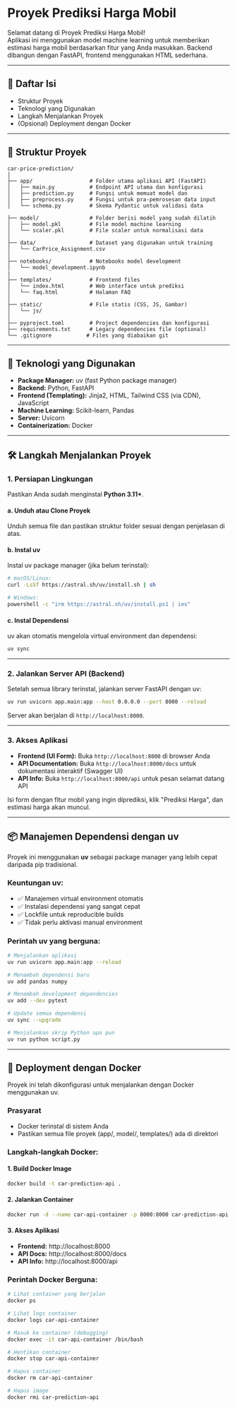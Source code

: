 # Proyek Prediksi Harga Mobil

Selamat datang di Proyek Prediksi Harga Mobil!  
Aplikasi ini menggunakan model machine learning untuk memberikan estimasi harga mobil berdasarkan fitur yang Anda masukkan. Backend dibangun dengan FastAPI, frontend menggunakan HTML sederhana.

---

## 📜 Daftar Isi

- Struktur Proyek
- Teknologi yang Digunakan
- Langkah Menjalankan Proyek
- (Opsional) Deployment dengan Docker

---

## 📁 Struktur Proyek

```
car-price-prediction/
│
├── app/                  # Folder utama aplikasi API (FastAPI)
│   ├── main.py           # Endpoint API utama dan konfigurasi
│   ├── prediction.py     # Fungsi untuk memuat model dan
│   ├── preprocess.py     # Fungsi untuk pra-pemrosesan data input
│   └── schema.py         # Skema Pydantic untuk validasi data

├── model/                # Folder berisi model yang sudah dilatih
│   ├── model.pkl         # File model machine learning
│   └── scaler.pkl        # File scaler untuk normalisasi data
│
├── data/                 # Dataset yang digunakan untuk training
│   └── CarPrice_Assignment.csv
│
├── notebooks/            # Notebooks model development
│   └── model_development.ipynb
|
├── templates/            # Frontend files  
│   └── index.html        # Web interface untuk prediksi
│   └── faq.html          # Halaman FAQ
│
├── static/               # File statis (CSS, JS, Gambar)
│   └── js/
│
├── pyproject.toml        # Project dependencies dan konfigurasi
├── requirements.txt      # Legacy dependencies file (optional)
└── .gitignore           # Files yang diabaikan git

```

---

## 🚀 Teknologi yang Digunakan

- **Package Manager:** uv (fast Python package manager)
- **Backend:** Python, FastAPI
- **Frontend (Templating):** Jinja2, HTML, Tailwind CSS (via CDN), JavaScript
- **Machine Learning:** Scikit-learn, Pandas
- **Server:** Uvicorn
- **Containerization:** Docker

---

## 🛠️ Langkah Menjalankan Proyek

### 1. Persiapan Lingkungan

Pastikan Anda sudah menginstal **Python 3.11+**.

#### a. Unduh atau Clone Proyek

Unduh semua file dan pastikan struktur folder sesuai dengan penjelasan di atas.

#### b. Instal uv

Instal uv package manager (jika belum terinstal):

```sh
# macOS/Linux:
curl -LsSf https://astral.sh/uv/install.sh | sh

# Windows:
powershell -c "irm https://astral.sh/uv/install.ps1 | iex"
```

#### c. Instal Dependensi

uv akan otomatis mengelola virtual environment dan dependensi:

```sh
uv sync
```

---

### 2. Jalankan Server API (Backend)

Setelah semua library terinstal, jalankan server FastAPI dengan uv:

```sh
uv run uvicorn app.main:app --host 0.0.0.0 --port 8000 --reload
```

Server akan berjalan di `http://localhost:8000`.

---

### 3. Akses Aplikasi

- **Frontend (UI Form):** Buka `http://localhost:8000` di browser Anda
- **API Documentation:** Buka `http://localhost:8000/docs` untuk dokumentasi interaktif (Swagger UI)
- **API Info:** Buka `http://localhost:8000/api` untuk pesan selamat datang API

Isi form dengan fitur mobil yang ingin diprediksi, klik "Prediksi Harga", dan estimasi harga akan muncul.

---

## 📦 Manajemen Dependensi dengan uv

Proyek ini menggunakan **uv** sebagai package manager yang lebih cepat daripada pip tradisional.

### Keuntungan uv:
- ✅ Manajemen virtual environment otomatis
- ✅ Instalasi dependensi yang sangat cepat  
- ✅ Lockfile untuk reproducible builds
- ✅ Tidak perlu aktivasi manual environment

### Perintah uv yang berguna:

```sh
# Menjalankan aplikasi
uv run uvicorn app.main:app --reload

# Menambah dependensi baru
uv add pandas numpy

# Menambah development dependencies  
uv add --dev pytest

# Update semua dependensi
uv sync --upgrade

# Menjalankan skrip Python apa pun
uv run python script.py
```

---

## 🐳 Deployment dengan Docker

Proyek ini telah dikonfigurasi untuk menjalankan dengan Docker menggunakan uv.

### Prasyarat
- Docker terinstal di sistem Anda
- Pastikan semua file proyek (app/, model/, templates/) ada di direktori

### Langkah-langkah Docker:

#### 1. Build Docker Image
```sh
docker build -t car-prediction-api .
```

#### 2. Jalankan Container
```sh
docker run -d --name car-api-container -p 8000:8000 car-prediction-api
```

#### 3. Akses Aplikasi
- **Frontend:** http://localhost:8000
- **API Docs:** http://localhost:8000/docs
- **API Info:** http://localhost:8000/api

### Perintah Docker Berguna:

```sh
# Lihat container yang berjalan
docker ps

# Lihat logs container
docker logs car-api-container

# Masuk ke container (debugging)
docker exec -it car-api-container /bin/bash

# Hentikan container
docker stop car-api-container

# Hapus container
docker rm car-api-container

# Hapus image
docker rmi car-prediction-api
```
